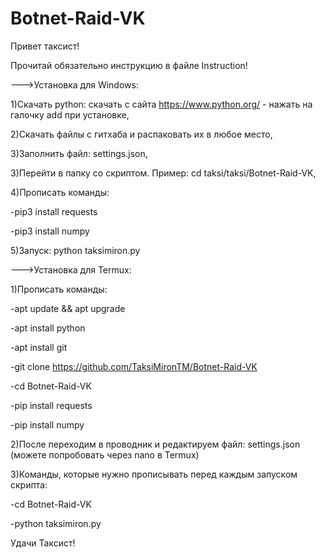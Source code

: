 # Botnet-Raid-VK
Привет таксист!

Прочитай обязательно инструкцию в файле Instruction!

--->Установка для Windows:

1)Скачать python: скачать с сайта https://www.python.org/ - нажать на галочку add при установке,

2)Скачать файлы с гитхаба и распаковать их в любое место,

3)Заполнить файл: settings.json,

3)Перейти в папку со скриптом. Пример: cd taksi/taksi/Botnet-Raid-VK,

4)Прописать команды:

-pip3 install requests

-pip3 install numpy

5)Запуск: python taksimiron.py

--->Установка для Termux:

1)Прописать команды:

-apt update && apt upgrade

-apt install python

-apt install git

-git clone https://github.com/TaksiMironTM/Botnet-Raid-VK

-cd Botnet-Raid-VK

-pip install requests

-pip install numpy

2)После переходим в проводник и редактируем файл: settings.json (можете попробовать через nano в Termux)

3)Команды, которые нужно прописывать перед каждым запуском скрипта:

-cd Botnet-Raid-VK

-python taksimiron.py

Удачи Таксист!
